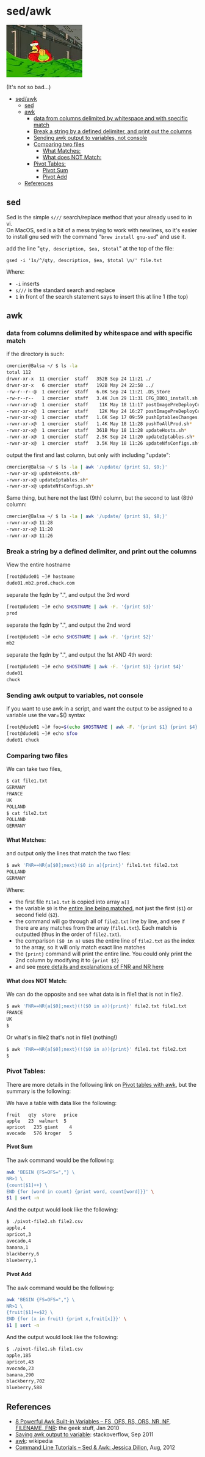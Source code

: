 # sed/awk

<img src="img/TunJBVJ.jpeg">

(It's not so bad...)

- [sed/awk](#sedawk)
  - [sed](#sed)
  - [awk](#awk)
    - [data from columns delimited by whitespace and with specific match](#data-from-columns-delimited-by-whitespace-and-with-specific-match)
    - [Break a string by a defined delimiter, and print out the columns](#break-a-string-by-a-defined-delimiter-and-print-out-the-columns)
    - [Sending awk output to variables, not console](#sending-awk-output-to-variables-not-console)
    - [Comparing two files](#comparing-two-files)
      - [What Matches:](#what-matches)
      - [What does NOT Match:](#what-does-not-match)
    - [Pivot Tables:](#pivot-tables)
      - [Pivot Sum](#pivot-sum)
      - [Pivot Add](#pivot-add)
  - [References](#references)


## sed

Sed is the simple `s///` search/replace method that your already used to in vi.  
On MacOS, sed is a bit of a mess trying to work with newlines, so it's easier to install gnu sed with the command "`brew install gnu-sed`" and use it.  

add the line "`qty, description, $ea, $total`" at the top of the file:  
```
gsed -i '1s/^/qty, description, $ea, $total \n/' file.txt
```

Where: 
- `-i` inserts 
- `s///` is the standard search and replace
- `1` in front of the search statement says to insert this at line 1 (the top)


## awk

### data from columns delimited by whitespace and with specific match
if the directory is such: 
``` bash
cmercier@Balsa ~/ $ ls -la
total 112
drwxr-xr-x  11 cmercier  staff   352B Sep 24 11:21 ./
drwxr-xr-x   6 cmercier  staff   192B May 24 22:58 ../
-rw-r--r--@  1 cmercier  staff   6.0K Sep 24 11:21 .DS_Store
-rw-r--r--   1 cmercier  staff   3.4K Jun 29 11:31 CFG_DB01_install.sh
-rwxr-xr-x@  1 cmercier  staff    11K May 18 11:17 postImagePreDeployCentOS7-2.sh*
-rwxr-xr-x@  1 cmercier  staff    12K May 24 16:27 postImagePreDeployCentOS7.sh*
-rwxr-xr-x@  1 cmercier  staff   1.6K Sep 17 09:59 pushIptablesChanges.sh*
-rwxr-xr-x@  1 cmercier  staff   1.4K May 18 11:28 pushToAllProd.sh*
-rwxr-xr-x@  1 cmercier  staff   361B May 18 11:28 updateHosts.sh*
-rwxr-xr-x@  1 cmercier  staff   2.5K Sep 24 11:20 updateIptables.sh*
-rwxr-xr-x@  1 cmercier  staff   3.5K May 18 11:26 updateNfsConfigs.sh*
```

output the first and last column, but only with including "update": 
```bash
cmercier@Balsa ~/ $ ls -la | awk '/update/ {print $1, $9;}'
-rwxr-xr-x@ updateHosts.sh*
-rwxr-xr-x@ updateIptables.sh*
-rwxr-xr-x@ updateNfsConfigs.sh*
```

Same thing, but here not the last (9th) column, but the second to last (8th) column: 
```bash
cmercier@Balsa ~/ $ ls -la | awk '/update/ {print $1, $8;}'
-rwxr-xr-x@ 11:28
-rwxr-xr-x@ 11:20
-rwxr-xr-x@ 11:26
```

### Break a string by a defined delimiter, and print out the columns
View the entire hostname
```bash
[root@dude01 ~]# hostname
dude01.mb2.prod.chuck.com
```

separate the fqdn by ".", and output the 3rd word
```bash
[root@dude01 ~]# echo $HOSTNAME | awk -F. '{print $3}'
prod
```

separate the fqdn by ".", and output the 2nd word
```bash
[root@dude01 ~]# echo $HOSTNAME | awk -F. '{print $2}'
mb2
```

separate the fqdn by ".", and output the 1st AND 4th word:
```bash
[root@dude01 ~]# echo $HOSTNAME | awk -F. '{print $1} {print $4}'
dude01
chuck
```

### Sending awk output to variables, not console
if you want to use awk in a script, and want the output to be assigned to a variable use the var=$() syntax
```bash
[root@dude01 ~]# foo=$(echo $HOSTNAME | awk -F. '{print $1} {print $4}')
[root@dude01 ~]# echo $foo
dude01 chuck
```

### Comparing two files
We can take two files, 
```bash
$ cat file1.txt
GERMANY
FRANCE
UK
POLLAND
$ cat file2.txt
POLLAND
GERMANY
```

#### What Matches: 
and output only the lines that match the two files: 
```bash
$ awk 'FNR==NR{a[$0];next}($0 in a){print}' file1.txt file2.txt
POLLAND
GERMANY
```

Where: 

- the first file `file1.txt` is copied into array `a[]` 
- the variable `$0` is the [entire line being matched](https://java2blog.com/awk-print-1/), not just the first (`$1`) or second field (`$2`).  
- the command will go through all of `file2.txt` line by line, and see if there are any matches from the array (`file1.txt`).  Each match is outputted (thus in the order of `file2.txt`). 
- the comparison `($0 in a)` uses the entire line of `file2.txt` as the index to the array, so it will only match exact line matches
- the `{print}` command will print the entire line.  You could only print the 2nd column by modifying it to `{print $2}` 
- and see [more details and explanations of FNR and NR here](http://net.cmed.us/Home/sedawk/awk-dual-file-compare)

#### What does NOT Match: 
We can do the opposite and see what data is in file1 that is not in file2.  
```bash
$ awk 'FNR==NR{a[$0];next}(!($0 in a)){print}' file2.txt file1.txt
FRANCE
UK
$
```

Or what's in file2  that's not in file1  (nothing!)
```bash
$ awk 'FNR==NR{a[$0];next}(!($0 in a)){print}' file1.txt file2.txt
$
```


### Pivot Tables: 
There are more details in the following link on [Pivot tables with awk](http://net.cmed.us/Home/sedawk/pivot-tables-with-awk), but the summary is the following: 

We have a table with data like the following: 
```
fruit   qty  store   price
apple   23  walmart  5
apricot   235 giant    4
avocado   576 kroger   5
```

#### Pivot Sum
The awk command would be the following: 
```bash
awk 'BEGIN {FS=OFS=","} \
NR>1 \
{count[$1]++} \
END {for (word in count) {print word, count[word]}}' \
$1 | sort -n
```

And the output would look like the following: 
```bash
$ ./pivot-file2.sh file2.csv
apple,4
apricot,3
avocado,4
banana,1
blackberry,6
blueberry,1
```

#### Pivot Add
The awk command would be the following: 
```bash
awk 'BEGIN {FS=OFS=","} \
NR>1 \
{fruit[$1]+=$2} \
END {for (x in fruit) {print x,fruit[x]}}' \
$1 | sort -n
```

And the output would look like the following: 
```bash
$ ./pivot-file1.sh file1.csv
apple,185
apricot,43
avocado,23
banana,290
blackberry,702
blueberry,588
```


## References
- [8 Powerful Awk Built-in Variables – FS, OFS, RS, ORS, NR, NF, FILENAME, FNR](https://www.thegeekstuff.com/2010/01/8-powerful-awk-built-in-variables-fs-ofs-rs-ors-nr-nf-filename-fnr/): the geek stuff, Jan 2010
- [Saving awk output to variable](https://stackoverflow.com/questions/18648345/saving-awk-output-to-variable): stackoverflow, Sep 2011
- [awk](https://en.wikipedia.org/wiki/AWK): wikipedia
- [Command Line Tutorials – Sed & Awk: Jessica Dillon](https://quickleft.com/blog/command-line-tutorials-sed-awk/), Aug, 2012
